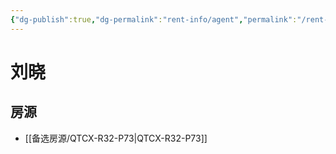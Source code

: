 ```yaml
---
{"dg-publish":true,"dg-permalink":"rent-info/agent","permalink":"/rent-info/agent/"}
---
```



# 刘晓

## 房源

- [[备选房源/QTCX-R32-P73\|QTCX-R32-P73]]

